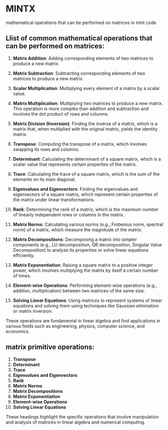 # MINTX
mathematical operations that can be performed on matrices in mint code


## Llist of common mathematical operations that can be performed on matrices:

1. **Matrix Addition**: Adding corresponding elements of two matrices to produce a new matrix.
   
2. **Matrix Subtraction**: Subtracting corresponding elements of two matrices to produce a new matrix.
   
3. **Scalar Multiplication**: Multiplying every element of a matrix by a scalar value.
   
4. **Matrix Multiplication**: Multiplying two matrices to produce a new matrix. This operation is more complex than addition and subtraction and involves the dot product of rows and columns.
   
5. **Matrix Division (Inversion)**: Finding the inverse of a matrix, which is a matrix that, when multiplied with the original matrix, yields the identity matrix.
   
6. **Transpose**: Computing the transpose of a matrix, which involves swapping its rows and columns.
   
7. **Determinant**: Calculating the determinant of a square matrix, which is a scalar value that represents certain properties of the matrix.
   
8. **Trace**: Calculating the trace of a square matrix, which is the sum of the elements on its main diagonal.
   
9. **Eigenvalues and Eigenvectors**: Finding the eigenvalues and eigenvectors of a square matrix, which represent certain properties of the matrix under linear transformations.
   
10. **Rank**: Determining the rank of a matrix, which is the maximum number of linearly independent rows or columns in the matrix.
    
11. **Matrix Norms**: Calculating various norms (e.g., Frobenius norm, spectral norm) of a matrix, which measure the magnitude of the matrix.
    
12. **Matrix Decompositions**: Decomposing a matrix into simpler components (e.g., LU decomposition, QR decomposition, Singular Value Decomposition) to analyze its properties or solve linear equations efficiently.
    
13. **Matrix Exponentiation**: Raising a square matrix to a positive integer power, which involves multiplying the matrix by itself a certain number of times.
    
14. **Element-wise Operations**: Performing element-wise operations (e.g., addition, multiplication) between two matrices of the same size.
    
15. **Solving Linear Equations**: Using matrices to represent systems of linear equations and solving them using techniques like Gaussian elimination or matrix inversion.

These operations are fundamental in linear algebra and find applications in various fields such as engineering, physics, computer science, and economics.

## matrix primitive operations:

1. **Transpose**
2. **Determinant**
3. **Trace**
4. **Eigenvalues and Eigenvectors**
5. **Rank**
6. **Matrix Norms**
7. **Matrix Decompositions**
8. **Matrix Exponentiation**
9. **Element-wise Operations**
10. **Solving Linear Equations**

These headings highlight the specific operations that involve manipulation and analysis of matrices in linear algebra and numerical computing.

